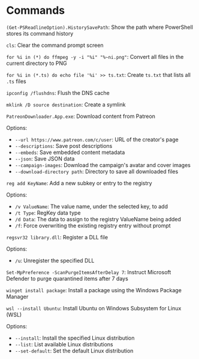 # Commands

`(Get-PSReadlineOption).HistorySavePath`: Show the path where PowerShell stores its command history

`cls`: Clear the command prompt screen

`for %i in (*) do ffmpeg -y -i "%i" "%~ni.png"`: Convert all files in the current directory to PNG

`for %i in (*.ts) do echo file '%i' >> ts.txt`: Create `ts.txt` that lists all `.ts` files

`ipconfig /flushdns`: Flush the DNS cache

`mklink /D source destination`: Create a symlink

`PatreonDownloader.App.exe`: Download content from Patreon

Options:

- `--url https://www.patreon.com/c/user`: URL of the creator's page
- `--descriptions`: Save post descriptions
- `--embeds`: Save embedded content metadata
- `--json`: Save JSON data
- `--campaign-images`: Download the campaign's avatar and cover images
- `--download-directory path`: Directory to save all downloaded files

`reg add KeyName`: Add a new subkey or entry to the registry

Options:

- `/v ValueName`: The value name, under the selected key, to add
- `/t Type`: RegKey data type
- `/d Data`: The data to assign to the registry ValueName being added
- `/f`: Force overwriting the existing registry entry without prompt

`regsvr32 library.dll`: Register a DLL file

Options:

- `/u`: Unregister the specified DLL

`Set-MpPreference -ScanPurgeItemsAfterDelay 7`: Instruct Microsoft Defender to purge quarantined items after 7 days

`winget install package`: Install a package using the Windows Package Manager

`wsl --install Ubuntu`: Install Ubuntu on Windows Subsystem for Linux (WSL)

Options:

- `--install`: Install the specified Linux distribution
- `--list`: List available Linux distributions
- `--set-default`: Set the default Linux distribution